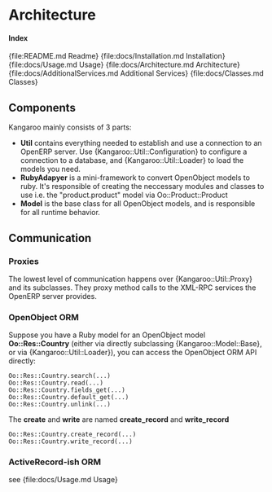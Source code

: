 Architecture
============

#### Index
{file:README.md Readme}
{file:docs/Installation.md Installation}
{file:docs/Usage.md Usage}
{file:docs/Architecture.md Architecture}
{file:docs/AdditionalServices.md Additional Services}
{file:docs/Classes.md Classes}


Components
----------
Kangaroo mainly consists of 3 parts:

  * **Util** contains everything needed to establish and use a connection to an OpenERP server.
    Use {Kangaroo::Util::Configuration} to configure a connection to a database, and
    {Kangaroo::Util::Loader} to load the models you need.
  * **RubyAdapyer** is a mini-framework to convert OpenObject models to ruby. It's responsible 
    of creating the neccessary modules and classes to use i.e. the "product.product" model
    via Oo::Product::Product
  * **Model** is the base class for all OpenObject models, and is responsible for all runtime
    behavior.
    


Communication
-------------

### Proxies
The lowest level of communication happens over {Kangaroo::Util::Proxy} and its subclasses. They
proxy method calls to the XML-RPC services the OpenERP server provides.

### OpenObject ORM
Suppose you have a Ruby model for an OpenObject model **Oo::Res::Country** (either via directly subclassing {Kangaroo::Model::Base},
or via {Kangaroo::Util::Loader}), you can access the OpenObject ORM API directly:

    Oo::Res::Country.search(...)
    Oo::Res::Country.read(...)
    Oo::Res::Country.fields_get(...)
    Oo::Res::Country.default_get(...)
    Oo::Res::Country.unlink(...)
    
The **create** and **write** are named **create\_record** and **write\_record**

    Oo::Res::Country.create_record(...)
    Oo::Res::Country.write_record(...)
    
### ActiveRecord-ish ORM
see {file:docs/Usage.md Usage}